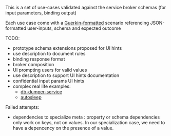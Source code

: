 This is a set of use-cases validated against the service broker schemas (for input parameters, binding output)
 
 Each use case come with a [Guerkin-formatted](https://cucumber.io/docs/reference) scenario referencing JSON-formatted user-inputs, schema and expected outcome
 
 TODO:
 - prototype schema extensions proposed for UI hints 
 - use description to document rules
 - binding response format
 - broker composition
 - UI prompting users for valid values
 - use description to support UI hints documentation
 - confidential input params UI hints
 - complex real life examples: 
    - [db-dumper-service](https://github.com/orange-cloudfoundry/db-dumper-service)
    - [autosleep](https://github.com/cloudfoundry-community/autosleep) 
    
Failed attempts:
- dependencies to specialize meta : property or schema dependencies only work on keys, not on values. In our specialization case, we need to have a depencency on the presence of a value.